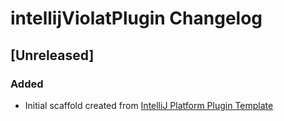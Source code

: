 <!-- Keep a Changelog guide -> https://keepachangelog.com -->

# intellijViolatPlugin Changelog

## [Unreleased]
### Added
- Initial scaffold created from [IntelliJ Platform Plugin Template](https://github.com/JetBrains/intellij-platform-plugin-template)
